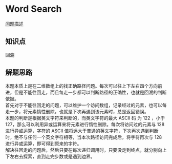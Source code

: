 # Word Search

[问题描述](https://leetcode.com/problems/word-search/description/)

## 知识点

回溯

## 解题思路

本题本质上是在二维数组上的找正确路径问题。每次可以往上下左右四个方向前进，但是不能往回走，而且每走一步都可以判断路径的正确性，也就是回溯的判断依据。  
首先对于不能往回走的问题，可以维护一个访问数组，记录经过的元素，也可以每走一步，将元素惰性删除，也就是下次再遇到该元素时，总是返回错误。  
本题的判断是根据英文字符来判断的，而英文字符的最大 ASCII 码 为 122 ，小于 127，那么可以利用异或运算来将元素进行惰性删除。每次将访问过的元素与 128 进行异或运算，字符的 ASCII 值将远大于普通的英文字符，下次再次遇到判断时，绝不与任何一个英文字符相等，当本次路径访问完成后，将字符再次与 128 进行异或运算，即可得到原来的字符。  
解决往回走的问题后，然后只要在每次递归调用时，只要没走到终点，就分别向上下左右去探索，直到走完步数或是遇到边界。

